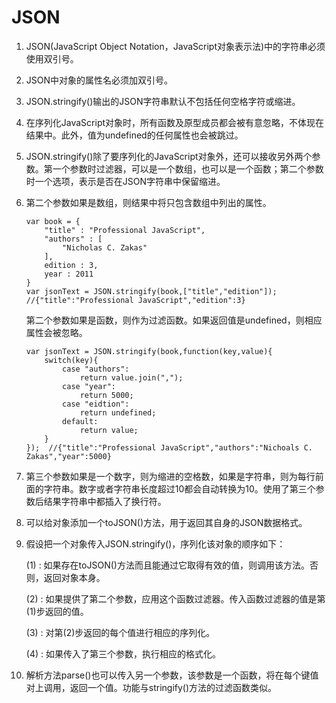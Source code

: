 # JSON

1. JSON(JavaScript Object Notation，JavaScript对象表示法)中的字符串必须使用双引号。

2. JSON中对象的属性名必须加双引号。

3. JSON.stringify()输出的JSON字符串默认不包括任何空格字符或缩进。

4. 在序列化JavaScript对象时，所有函数及原型成员都会被有意忽略，不体现在结果中。此外，值为undefined的任何属性也会被跳过。

5. JSON.stringify()除了要序列化的JavaScript对象外，还可以接收另外两个参数。第一个参数时过滤器，可以是一个数组，也可以是一个函数；第二个参数时一个选项，表示是否在JSON字符串中保留缩进。

6. 第二个参数如果是数组，则结果中将只包含数组中列出的属性。

   ```
   var book = {
       "title" : "Professional JavaScript",
       "authors" : [
           "Nicholas C. Zakas"
       ],
       edition : 3,
       year : 2011
   }
   var jsonText = JSON.stringify(book,["title","edition"]);  //{"title":"Professional JavaScript","edition":3}
   ```

   第二个参数如果是函数，则作为过滤函数。如果返回值是undefined，则相应属性会被忽略。

   ```
   var jsonText = JSON.stringify(book,function(key,value){
       switch(key){
           case "authors":
               return value.join(",");
           case "year":
               return 5000;
           case "eidtion":
               return undefined;
           default:
               return value;
       }
   });  //{"title":"Professional JavaScript","authors":"Nichoals C. Zakas","year":5000}
   ```

7. 第三个参数如果是一个数字，则为缩进的空格数，如果是字符串，则为每行前面的字符串。数字或者字符串长度超过10都会自动转换为10。使用了第三个参数后结果字符串中都插入了换行符。

8. 可以给对象添加一个toJSON()方法，用于返回其自身的JSON数据格式。

9. 假设把一个对象传入JSON.stringify()，序列化该对象的顺序如下：

   (1) : 如果存在toJSON()方法而且能通过它取得有效的值，则调用该方法。否则，返回对象本身。

   (2) : 如果提供了第二个参数，应用这个函数过滤器。传入函数过滤器的值是第(1)步返回的值。

   (3) : 对第(2)步返回的每个值进行相应的序列化。

   (4) : 如果传入了第三个参数，执行相应的格式化。

10. 解析方法parse()也可以传入另一个参数，该参数是一个函数，将在每个键值对上调用，返回一个值。功能与stringify()方法的过滤函数类似。